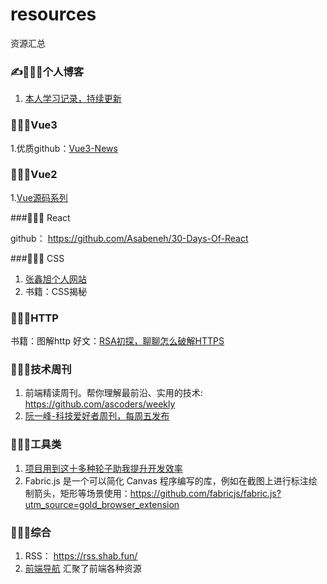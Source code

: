 # resources
资源汇总


### ✍👑👑👑个人博客
1. [本人学习记录，持续更新](https://liuhp.github.io/)

### 🐣🐣🐣Vue3
1.优质github：[Vue3-News](https://github.com/vue3/vue3-News)


### 🐥🐥🐥Vue2
 1.[Vue源码系列](https://vue-js.com/learn-vue/start/#_2-%E5%AD%A6%E4%B9%A0%E8%A7%84%E5%88%92)



###🐒🐒🐒 React

github： https://github.com/Asabeneh/30-Days-Of-React

###🙉🙉🙉 CSS
1. [张鑫旭个人网站](https://www.zhangxinxu.com/wordpress/)
2. 书籍：CSS揭秘

### 🐷🐷🐷HTTP

书籍：图解http
好文：[RSA初探，聊聊怎么破解HTTPS](https://juejin.cn/post/6844904087205445640)

### 🦁🦁🦁技术周刊
1. 前端精读周刊。帮你理解最前沿、实用的技术: https://github.com/ascoders/weekly
2. [阮一峰-科技爱好者周刊，每周五发布](https://github.com/ruanyf/weekly)


### 🐯🐯🐯工具类
1. [项目用到这十多种轮子助我提升开发效率](https://juejin.cn/post/7012012633180078117?utm_source=gold_browser_extension#heading-17)
2. Fabric.js 是一个可以简化 Canvas 程序编写的库，例如在截图上进行标注绘制箭头，矩形等场景使用：https://github.com/fabricjs/fabric.js?utm_source=gold_browser_extension


### 🐼🐼🐼综合
1. RSS： https://rss.shab.fun/
2. [前端导航](https://www.kwgg2020.com/#) 汇聚了前端各种资源
